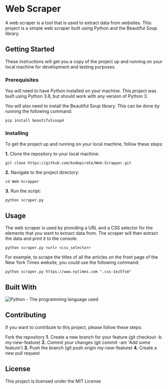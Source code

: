 # Web Scraper
A web scraper is a tool that is used to extract data from websites. This project is a simple web scraper built using Python and the Beautiful Soup library.

## Getting Started
These instructions will get you a copy of the project up and running on your local machine for development and testing purposes.

### Prerequisites
You will need to have Python installed on your machine. This project was built using Python 3.8, but should work with any version of Python 3.

You will also need to install the Beautiful Soup library. This can be done by running the following command:

```
pip install beautifulsoup4
```

### Installing

To get the project up and running on your local machine, follow these steps:

**1.** Clone the repository to your local machine:
```
git clone https://github.com/kodepirate/Web-Scrapper.git
```
**2.** Navigate to the project directory:
```
cd Web-Scrapper
```
**3.** Run the script:
```
python scraper.py
```

## Usage
The web scraper is used by providing a URL and a CSS selector for the elements that you want to extract data from. The scraper will then extract the data and print it to the console.
```
python scraper.py <url> <css_selector>
```
For example, to scrape the titles of all the articles on the front page of the New York Times website, you could use the following command:
```
python scraper.py https://www.nytimes.com ".css-1ez5fsm"
```

## Built With

![Python](https://www.python.org/) - The programming language used

## Contributing
If you want to contribute to this project, please follow these steps:

Fork the repository
**1.** Create a new branch for your feature (git checkout -b my-new-feature)
**2.** Commit your changes (git commit -am 'Add some feature')
**3.** Push the branch (git push origin my-new-feature)
**4.** Create a new pull request

## License
This project is licensed under the MIT License
